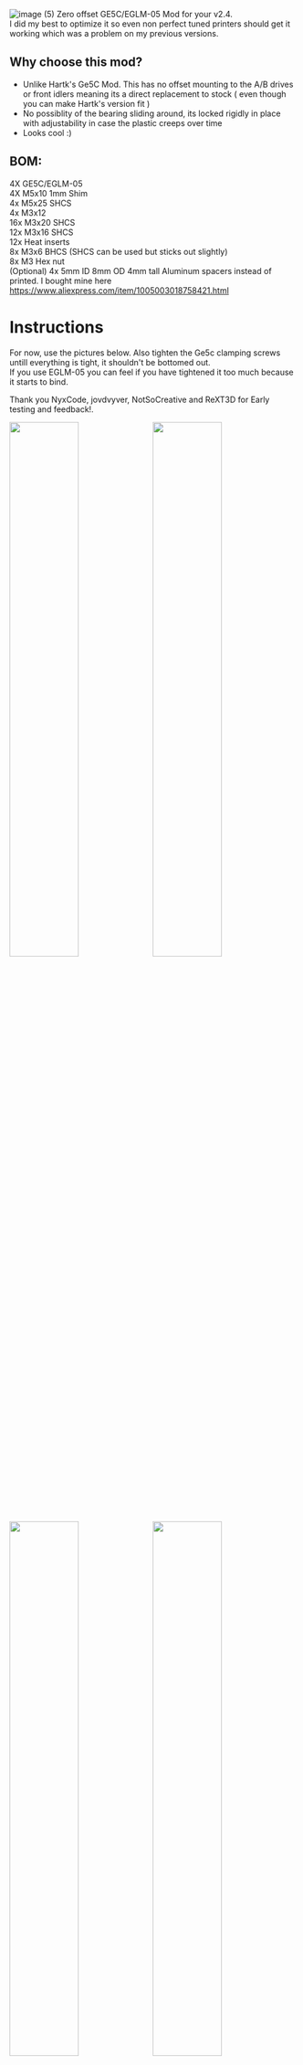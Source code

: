 ![image (5)](https://github.com/TorxFighter/Voron-Mods/assets/58269052/935838c9-49b3-4320-8220-175b40734d75)
Zero offset GE5C/EGLM-05 Mod for your v2.4.  
I did my best to optimize it so even non perfect tuned printers should get it working which was a problem on my previous versions.  

## Why choose this mod?  
- Unlike Hartk's Ge5C Mod. This has no offset mounting to the A/B drives or front idlers meaning its a direct replacement to stock ( even though you can make Hartk's version fit )
- No possiblity of the bearing sliding around, its locked rigidly in place with adjustability in case  the plastic creeps over time
- Looks cool :)  

## BOM:  
4X GE5C/EGLM-05  
4X M5x10 1mm Shim  
4x M5x25 SHCS  
4x M3x12  
16x M3x20 SHCS  
12x M3x16 SHCS  
12x Heat inserts  
8x M3x6 BHCS (SHCS can be used but sticks out slightly)  
8x M3 Hex nut  
(Optional) 4x 5mm ID 8mm OD 4mm tall Aluminum spacers instead of printed. I bought mine here https://www.aliexpress.com/item/1005003018758421.html

# Instructions
For now, use the pictures below. Also tighten the Ge5c clamping screws untill everything is tight, it shouldn't be bottomed out.  
If you use EGLM-05 you can feel if you have tightened it too much because it starts to bind.  


Thank you NyxCode, jovdvyver, NotSoCreative and ReXT3D for Early testing and feedback!.
<p float="left">
  <img src="https://github.com/TorxFighter/Voron-Mods/assets/58269052/e9b537e6-c038-431b-886f-ccd1ea9e8e4a" width="49%" />
  <img src="https://github.com/TorxFighter/Voron-Mods/assets/58269052/6252fbee-5b82-464d-9237-96e4dc4485ad" width="49%" />
</p>
<p float="left">
  <img src="https://github.com/TorxFighter/Voron-Mods/assets/58269052/221aad4e-c473-43e2-879a-5c6819968732" width="49%" />
  <img src="https://github.com/TorxFighter/Voron-Mods/assets/58269052/eea95f11-9604-4ab8-b40c-991dae819881" width="49%" />
</p>
